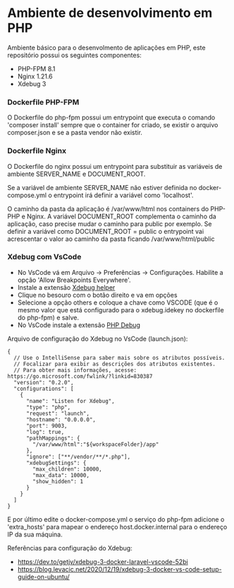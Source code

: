 # Ambiente de desenvolvimento em PHP

Ambiente básico para o desenvolmento de aplicações em PHP, este repositório possui os seguintes componentes:

- PHP-FPM 8.1
- Nginx 1.21.6
- Xdebug 3

### Dockerfile PHP-FPM

O Dockerfile do php-fpm possui um entrypoint que executa o comando 'composer install' sempre que o container for criado, se existir o arquivo composer.json e se a pasta vendor não existir.

### Dockerfile Nginx

O Dockerfile do nginx possui um entrypoint para substituir as variáveis de ambiente SERVER_NAME e DOCUMENT_ROOT. 

Se a variável de ambiente SERVER_NAME não estiver definida no docker-compose.yml o entrypoint irá definir a variável como 'localhost'.

O caminho da pasta da aplicação é /var/www/html nos containers do PHP-PHP e Nginx. A variável DOCUMENT_ROOT complementa o caminho da aplicação, caso precise mudar o caminho para public por exemplo. Se definir a variável como DOCUMENT_ROOT = public o entrypoint vai acrescentar o valor ao caminho da pasta ficando /var/www/html/public

### Xdebug com VsCode

- No VsCode vá em Arquivo -> Preferências -> Configurações. Habilite a opção 'Allow Breakpoints Everywhere'.
- Instale a extensão [Xdebug helper](https://chrome.google.com/webstore/detail/xdebug-helper/eadndfjplgieldjbigjakmdgkmoaaaoc)
- Clique no besouro com o botão direito e va em opções
- Selecione a opção others e coloque a chave como VSCODE (que é o mesmo valor que está configurado para o xdebug.idekey no dockerfile do php-fpm) e salve.
- No VsCode instale a extensão [PHP Debug](https://marketplace.visualstudio.com/items?itemName=xdebug.php-debug)

Arquivo de configuração do Xdebug no VsCode (launch.json):

```
{
  // Use o IntelliSense para saber mais sobre os atributos possíveis.
  // Focalizar para exibir as descrições dos atributos existentes.
  // Para obter mais informações, acesse: https://go.microsoft.com/fwlink/?linkid=830387
  "version": "0.2.0",
  "configurations": [
    {
      "name": "Listen for Xdebug",
      "type": "php",
      "request": "launch",
      "hostname": "0.0.0.0",
      "port": 9003,
      "log": true,
      "pathMappings": {
        "/var/www/html":"${workspaceFolder}/app"
      },
      "ignore": ["**/vendor/**/*.php"],
      "xdebugSettings": {
        "max_children": 10000,
        "max_data": 10000,
        "show_hidden": 1
      }
    }
  ]
}
```


E por último edite o docker-compose.yml o serviço do php-fpm adicione o 'extra_hosts' para mapear o endereço host.docker.internal para o endereço IP da sua máquina.

Referências para configuração do Xdebug:
- https://dev.to/getjv/xdebug-3-docker-laravel-vscode-52bi
- https://blog.levacic.net/2020/12/19/xdebug-3-docker-vs-code-setup-guide-on-ubuntu/
